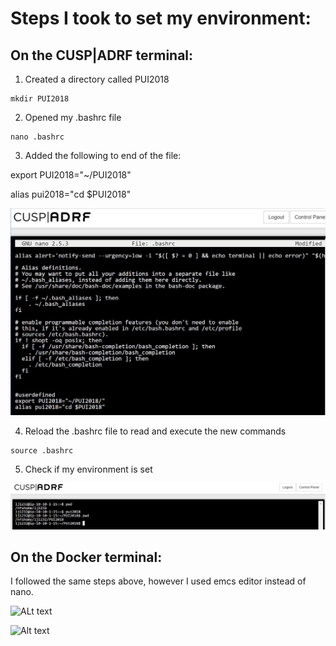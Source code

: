 # Steps I took to set my environment:

## On the CUSP|ADRF terminal:

1. Created a directory called PUI2018
```
mkdir PUI2018
```
2. Opened my .bashrc file
```
nano .bashrc
```
3. Added the following to end of the file:

export PUI2018="~/PUI2018"

alias pui2018="cd $PUI2018"

![ALt text](../HW1_lj1232/images/ADRF_ljaber_.bashrc.JPG ".bashrc file")

4. Reload the .bashrc file to read and execute the new commands

```
source .bashrc
```
5. Check if my environment is set

![ALt text](../HW1_lj1232/images/ADRF_set%20_env.JPG "terminal")

## On the Docker terminal:

I followed the same steps above, however I used emcs editor instead of nano.

![ALt text](../PUI2018_lj1232/HW1_lj1232/images/docker_.bashrc.JPG "docker .bashrc")

![Alt text](../PUI2018_lj1232/HW1_lj1232/images/docker_set_env.JPG "terminal")
    
    
      
    
